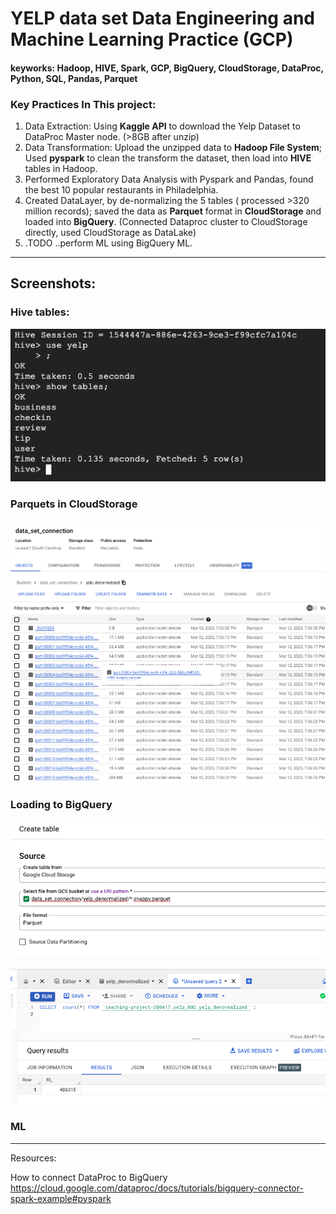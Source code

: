 
# YELP data set Data Engineering and Machine Learning Practice (GCP)

#### keyworks: Hadoop, HIVE, Spark, GCP, BigQuery, CloudStorage, DataProc, Python, SQL, Pandas, Parquet

### Key Practices In This project:
1. Data Extraction: Using **Kaggle API** to download the Yelp Dataset to DataProc Master node. (>8GB after unzip)
2. Data Transformation: Upload the unzipped data to **Hadoop File System**; Used **pyspark** to clean the transform the dataset, then load into **HIVE** tables in Hadoop. 
3. Performed Exploratory Data Analysis with Pyspark and Pandas, found the best 10 popular restaurants in Philadelphia.
4. Created DataLayer, by de-normalizing the 5 tables ( processed >320 million records); saved the data as **Parquet** format in **CloudStorage** and loaded into **BigQuery**. (Connected Dataproc cluster to CloudStorage directly, used CloudStorage as DataLake)
5. .TODO ..perform ML using BigQuery ML. 







----
## Screenshots:

### Hive tables:

![img.png](images%2Fimg.png)

### Parquets in CloudStorage
![2023-03-12_19-18-25.png](images%2F2023-03-12_19-18-25.png)
### Loading to BigQuery

![2023-03-12_19-10-48.png](images%2F2023-03-12_19-10-48.png)

![2023-03-12_19-17-27.png](images%2F2023-03-12_19-17-27.png)

### ML 



------
Resources:

How to connect DataProc to BigQuery
https://cloud.google.com/dataproc/docs/tutorials/bigquery-connector-spark-example#pyspark

